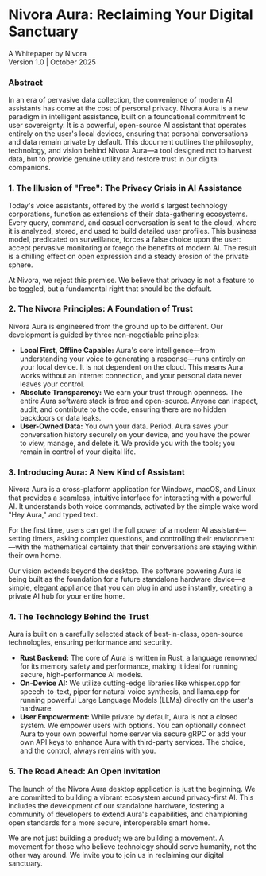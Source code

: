 # **Nivora Aura: Reclaiming Your Digital Sanctuary**

A Whitepaper by Nivora  
Version 1.0 | October 2025

### **Abstract**

In an era of pervasive data collection, the convenience of modern AI assistants has come at the cost of personal privacy. Nivora Aura is a new paradigm in intelligent assistance, built on a foundational commitment to user sovereignty. It is a powerful, open-source AI assistant that operates entirely on the user's local devices, ensuring that personal conversations and data remain private by default. This document outlines the philosophy, technology, and vision behind Nivora Aura—a tool designed not to harvest data, but to provide genuine utility and restore trust in our digital companions.

### **1\. The Illusion of "Free": The Privacy Crisis in AI Assistance**

Today's voice assistants, offered by the world's largest technology corporations, function as extensions of their data-gathering ecosystems. Every query, command, and casual conversation is sent to the cloud, where it is analyzed, stored, and used to build detailed user profiles. This business model, predicated on surveillance, forces a false choice upon the user: accept pervasive monitoring or forego the benefits of modern AI. The result is a chilling effect on open expression and a steady erosion of the private sphere.

At Nivora, we reject this premise. We believe that privacy is not a feature to be toggled, but a fundamental right that should be the default.

### **2\. The Nivora Principles: A Foundation of Trust**

Nivora Aura is engineered from the ground up to be different. Our development is guided by three non-negotiable principles:

* **Local First, Offline Capable:** Aura's core intelligence—from understanding your voice to generating a response—runs entirely on your local device. It is not dependent on the cloud. This means Aura works without an internet connection, and your personal data never leaves your control.  
* **Absolute Transparency:** We earn your trust through openness. The entire Aura software stack is free and open-source. Anyone can inspect, audit, and contribute to the code, ensuring there are no hidden backdoors or data leaks.  
* **User-Owned Data:** You own your data. Period. Aura saves your conversation history securely on your device, and you have the power to view, manage, and delete it. We provide you with the tools; you remain in control of your digital life.

### **3\. Introducing Aura: A New Kind of Assistant**

Nivora Aura is a cross-platform application for Windows, macOS, and Linux that provides a seamless, intuitive interface for interacting with a powerful AI. It understands both voice commands, activated by the simple wake word "Hey Aura," and typed text.

For the first time, users can get the full power of a modern AI assistant—setting timers, asking complex questions, and controlling their environment—with the mathematical certainty that their conversations are staying within their own home.

Our vision extends beyond the desktop. The software powering Aura is being built as the foundation for a future standalone hardware device—a simple, elegant appliance that you can plug in and use instantly, creating a private AI hub for your entire home.

### **4\. The Technology Behind the Trust**

Aura is built on a carefully selected stack of best-in-class, open-source technologies, ensuring performance and security.

* **Rust Backend:** The core of Aura is written in Rust, a language renowned for its memory safety and performance, making it ideal for running secure, high-performance AI models.  
* **On-Device AI:** We utilize cutting-edge libraries like whisper.cpp for speech-to-text, piper for natural voice synthesis, and llama.cpp for running powerful Large Language Models (LLMs) directly on the user's hardware.  
* **User Empowerment:** While private by default, Aura is not a closed system. We empower users with options. You can optionally connect Aura to your own powerful home server via secure gRPC or add your own API keys to enhance Aura with third-party services. The choice, and the control, always remains with you.

### **5\. The Road Ahead: An Open Invitation**

The launch of the Nivora Aura desktop application is just the beginning. We are committed to building a vibrant ecosystem around privacy-first AI. This includes the development of our standalone hardware, fostering a community of developers to extend Aura's capabilities, and championing open standards for a more secure, interoperable smart home.

We are not just building a product; we are building a movement. A movement for those who believe technology should serve humanity, not the other way around. We invite you to join us in reclaiming our digital sanctuary.